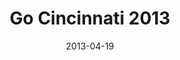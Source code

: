 ---
layout: media
category: media
title: "Go Cincinnati 2013"
date: 2013-04-19
description: "Sign up now!"
video: "https://s3.amazonaws.com/crossroadsvideomessages/gocincinnati2013promo.mp4"
video-poster: "http://s3.amazonaws.com/crossroads-media/images/legacy/content/gocincinnati2013.jpg"
---